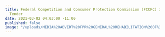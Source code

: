 ```yaml
---
title: Federal Competition and Consumer Protection Commission (FCCPC) Invitation for
  Tender
date: 2021-03-02 04:03:00 -11:00
published: false
image: "/uploads/MEDIA%20ADVERT%20FPR%20GENERAL%20REHABILITATION%20OF%20ASOKORO%20OFFICE.docx"
---
```


